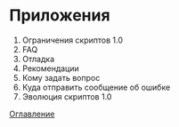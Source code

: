 # Приложения

1. Ограничения скриптов 1.0
2. FAQ
3. Отладка
4. Рекомендации
5. Кому задать вопрос
6. Куда отправить сообщение об ошибке
7. Эволюция скриптов 1.0


[Оглавление](../README.md)